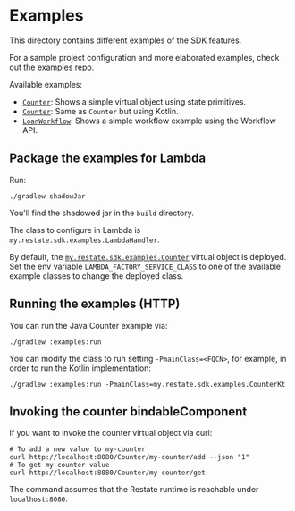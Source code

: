 # Examples

This directory contains different examples of the SDK features.

For a sample project configuration and more elaborated examples, check out the [examples repo](https://github.com/restatedev/examples).

Available examples:

* [`Counter`](src/main/java/my/restate/sdk/examples/Counter.java): Shows a simple virtual object using state primitives.
* [`Counter`](src/main/kotlin/my/restate/sdk/examples/Counter.kt): Same as `Counter` but using Kotlin.
* [`LoanWorkflow`](src/main/java/my/restate/sdk/examples/LoanWorkflow.java): Shows a simple workflow example using the Workflow API.

## Package the examples for Lambda

Run:

```shell
./gradlew shadowJar
```

You'll find the shadowed jar in the `build` directory.

The class to configure in Lambda is `my.restate.sdk.examples.LambdaHandler`.

By default, the [`my.restate.sdk.examples.Counter`](src/main/java/my/restate/sdk/examples/Counter.java) virtual object is deployed. Set the env variable `LAMBDA_FACTORY_SERVICE_CLASS` to one of the available example classes to change the deployed class.

## Running the examples (HTTP)

You can run the Java Counter example via:

```shell
./gradlew :examples:run
```

You can modify the class to run setting `-PmainClass=<FQCN>`, for example, in order to run the Kotlin implementation:

```shell
./gradlew :examples:run -PmainClass=my.restate.sdk.examples.CounterKt
```

## Invoking the counter bindableComponent

If you want to invoke the counter virtual object via curl:

```shell
# To add a new value to my-counter
curl http://localhost:8080/Counter/my-counter/add --json "1"
# To get my-counter value
curl http://localhost:8080/Counter/my-counter/get
```

The command assumes that the Restate runtime is reachable under `localhost:8080`.
